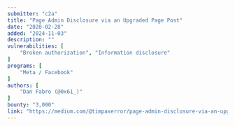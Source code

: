 ```yaml
---
submitter: "c2a"
title: "Page Admin Disclosure via an Upgraded Page Post"
date: "2020-02-28"
added: "2024-11-03"
description: ""
vulnerabilities: [
    "Broken authorization", "Information disclosure"
]
programs: [
    "Meta / Facebook"
]
authors: [
    "Dan Fabro (@0x61_)"
]
bounty: "3,000"
link: "https://medium.com/@timpaxerror/page-admin-disclosure-via-an-upgraded-page-post-57863fb02c50"
---
```




